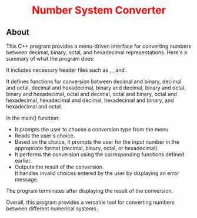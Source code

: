 <h1 align="center"><font color="#ff0000">Number System Converter</font></h1>
<h2 align="left">About</h2>
<p>
This C++ program provides a menu-driven interface for converting numbers between decimal, binary, octal, and hexadecimal representations. Here's a summary of what the program does:<br>

It includes necessary header files such as <iostream>, <string>, and <cmath>. <br>

It defines functions for conversion between decimal and binary, decimal and octal, decimal and hexadecimal, binary and decimal, binary and octal, binary and hexadecimal, octal and decimal, octal and binary, octal and hexadecimal, hexadecimal and decimal, hexadecimal and binary, and hexadecimal and octal.<br>

In the main() function:<br>

- It prompts the user to choose a conversion type from the menu.<br>
- Reads the user's choice.<br>
- Based on the choice, it prompts the user for the input number in the appropriate format (decimal, binary, octal, or hexadecimal).<br>
- It performs the conversion using the corresponding functions defined earlier.<br>
- Outputs the result of the conversion.<br>
It handles invalid choices entered by the user by displaying an error message.

The program terminates after displaying the result of the conversion.<br>

Overall, this program provides a versatile tool for converting numbers between different numerical systems.<br>
</p>

